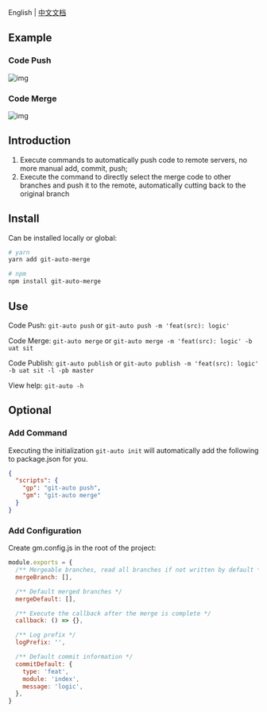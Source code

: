 English | [中文文档](./README_zh.md)

## Example

### Code Push
![img](https://s4.ax1x.com/2021/12/27/TBRXFO.gif)

### Code Merge
![img](https://s4.ax1x.com/2021/12/27/TBRol9.gif)

## Introduction
1. Execute commands to automatically push code to remote servers, no more manual add, commit, push; 
2. Execute the command to directly select the merge code to other branches and push it to the remote, automatically cutting back to the original branch

## Install
Can be installed locally or global: 

```bash
# yarn
yarn add git-auto-merge

# npm
npm install git-auto-merge
```

## Use
Code Push: `git-auto push` or `git-auto push -m 'feat(src): logic'`

Code Merge: `git-auto merge` or `git-auto merge -m 'feat(src): logic' -b uat sit`

Code Publish: `git-auto publish` or `git-auto publish -m 'feat(src): logic' -b uat sit -l -pb master`

View help: `git-auto -h`

## Optional
### Add Command
Executing the initialization `git-auto init` will automatically add the following to package.json for you.
```json
{
  "scripts": {
    "gp": "git-auto push",
    "gm": "git-auto merge"
  }
}
```

### Add Configuration
Create gm.config.js in the root of the project: 
```js
module.exports = {
  /** Mergeable branches, read all branches if not written by default */
  mergeBranch: [],

  /** Default merged branches */
  mergeDefault: [],

  /** Execute the callback after the merge is complete */
  callback: () => {},

  /** Log prefix */
  logPrefix: '',

  /** Default commit information */
  commitDefault: {
    type: 'feat',
    module: 'index',
    message: 'logic',
  },
}
```
